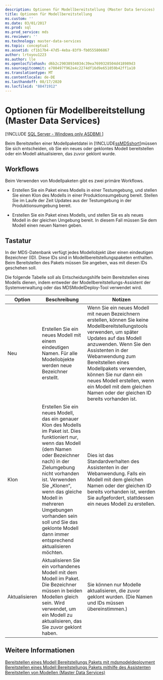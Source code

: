 ```yaml
---
description: Optionen für Modellbereitstellung (Master Data Services)
title: Optionen für Modellbereitstellung
ms.custom: ''
ms.date: 03/01/2017
ms.prod: sql
ms.prod_service: mds
ms.reviewer: ''
ms.technology: master-data-services
ms.topic: conceptual
ms.assetid: cf1b17b4-47d5-4eba-83f9-fb0555806867
author: lrtoyou1223
ms.author: lle
ms.openlocfilehash: d6b2c29038934034c39ea7699328504d418989d3
ms.sourcegitcommit: e700497f962e4c2274df16d9e651059b42ff1a10
ms.translationtype: MT
ms.contentlocale: de-DE
ms.lasthandoff: 08/17/2020
ms.locfileid: "88471912"
---
```

# <a name="model-deployment-options-master-data-services"></a>Optionen für Modellbereitstellung (Master Data Services)

[!INCLUDE [SQL Server - Windows only ASDBMI  ](../includes/applies-to-version/sql-windows-only-asdbmi.md)]

  Beim Bereitstellen einer Modellpaketdatei in [!INCLUDE[ssMDSshort](../includes/ssmdsshort-md.md)]müssen Sie sich entscheiden, ob Sie ein neues oder geklontes Modell bereitstellen oder ein Modell aktualisieren, das zuvor geklont wurde.  
  
## <a name="workflows"></a>Workflows  
 Beim Verwenden von Modellpaketen gibt es zwei primäre Workflows.  
  
-   Erstellen Sie ein Paket eines Modells in einer Testumgebung, und stellen Sie einen Klon des Modells in einer Produktionsumgebung bereit. Stellen Sie im Laufe der Zeit Updates aus der Testumgebung in der Produktionsumgebung bereit.  
  
-   Erstellen Sie ein Paket eines Modells, und stellen Sie es als neues Modell in der gleichen Umgebung bereit. In diesem Fall müssen Sie dem Modell einen neuen Namen geben.  
  
## <a name="options"></a>Tastatur  
 In der MDS-Datenbank verfügt jedes Modellobjekt über einen eindeutigen Bezeichner (ID). Diese IDs sind in Modellbereitstellungspaketen enthalten. Beim Bereitstellen des Pakets müssen Sie angeben, was mit diesen IDs geschehen soll.  
  
 Die folgende Tabelle soll als Entscheidungshilfe beim Bereitstellen eines Modells dienen, indem entweder der Modellbereitstellungs-Assistent der Systemverwaltung oder das MDSModelDeploy-Tool verwendet wird.  
  
|Option|Beschreibung|Notizen|  
|------------|-----------------|-----------|  
|Neu|Erstellen Sie ein neues Modell mit einem eindeutigen Namen. Für alle Modellobjekte werden neue Bezeichner erstellt.|Wenn Sie ein neues Modell mit neuen Bezeichnern erstellen, können Sie keine Modellbereitstellungstools verwenden, um später Updates auf das Modell anzuwenden. Wenn Sie den Assistenten in der Webanwendung zum Bereitstellen eines Modellpakets verwenden, können Sie nur dann ein neues Modell erstellen, wenn ein Modell mit dem gleichen Namen oder der gleichen ID bereits vorhanden ist.|  
|Klon|Erstellen Sie ein neues Modell, das ein genauer Klon des Modells im Paket ist. Dies funktioniert nur, wenn das Modell (dem Namen oder Bezeichner nach) in der Zielumgebung nicht vorhanden ist. Verwenden Sie „Klonen“, wenn das gleiche Modell in mehreren Umgebungen vorhanden sein soll und Sie das geklonte Modell dann immer entsprechend aktualisieren möchten.|Dies ist das Standardverhalten des Assistenten in der Webanwendung. Falls ein Modell mit dem gleichen Namen oder der gleichen ID bereits vorhanden ist, werden Sie aufgefordert, stattdessen ein neues Modell zu erstellen.|  
|Aktualisieren|Aktualisieren Sie ein vorhandenes Modell mit dem Modell im Paket. Die Bezeichner müssen in beiden Modellen gleich sein. Wird verwendet, um ein Modell zu aktualisieren, das Sie zuvor geklont haben.|Sie können nur Modelle aktualisieren, die zuvor geklont wurden. (Die Namen und IDs müssen übereinstimmen.)|  
  
## <a name="see-also"></a>Weitere Informationen  
 [Bereitstellen eines Modell Bereitstellungs Pakets mit mdsmodeldeployment](../master-data-services/deploy-a-model-deployment-package-by-using-mdsmodeldeploy.md)   
 [Bereitstellen eines Modell Bereitstellungs Pakets mithilfe des Assistenten](../master-data-services/deploy-a-model-deployment-package-by-using-the-wizard.md)   
 [Bereitstellen von Modellen &#40;Master Data Services&#41;](../master-data-services/deploying-models-master-data-services.md)  
  
  
